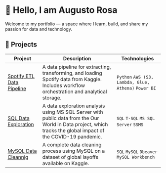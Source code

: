 # 👋 Hello, I am Augusto Rosa  
Welcome to my portfolio — a space where I learn, build, and share my passion for data and technology.  

## 🚀 Projects 

| Project | Description | Technologies |
|---------|-------------|--------------|
| [Spotify ETL Data Pipeline](https://github.com/augusto-rosa/spotify-data-pipeline) | A data pipeline for extracting, transforming, and loading Spotify data from Kaggle. Includes workflow orchestration and analytical storage. | `Python` `AWS (S3, Lambda, Glue, Athena)` `Power BI` |
| [SQL Data Exploration](https://github.com/augusto-rosa/SQL-Data-Exploration) | A data exploration analysis using MS SQL Server with public data from the Our World in Data project, which tracks the global impact of the COVID-19 pandemic. | `SQL` `T-SQL` `MS SQL Server` `SSMS` |
| [MySQL Data Cleannig](https://github.com/augusto-rosa/mysql-data-cleaning) | A complete data cleaning process using MySQL on a dataset of global layoffs available on Kaggle. | `SQL` `MySQL` `Dbeaver` `MySQL Workbench` |
